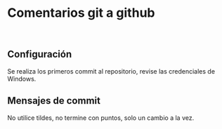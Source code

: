 # Comentarios git a github
<br>
<h2>Configuración</h2>
Se realiza los primeros commit al repositorio, revise las credenciales de Windows.
<h2>Mensajes de commit</h2>
No utilice tildes, no termine con puntos, solo un cambio a la vez.
